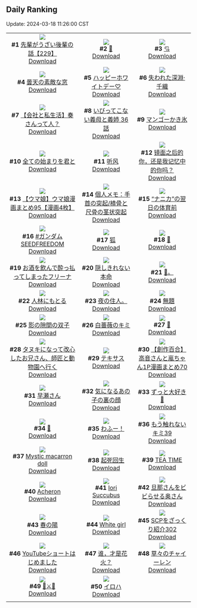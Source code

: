 ## Daily Ranking
Update: 2024-03-18 11:26:00 CST

|      |      |      |
| :----: | :----: | :----: |
| ![](https://i.pixiv.re/c/240x480/img-master/img/2024/03/15/19/00/24/116941542_p0_master1200.jpg)<br>**#1** [先輩がうざい後輩の話【229】](https://www.pixiv.net/artworks/116941542)<br>[Download](https://i.pixiv.re/img-original/img/2024/03/15/19/00/24/116941542_p0.jpg) | ![](https://i.pixiv.re/c/240x480/img-master/img/2024/03/15/00/00/25/116922870_p0_master1200.jpg)<br>**#2** [🖤](https://www.pixiv.net/artworks/116922870)<br>[Download](https://i.pixiv.re/img-original/img/2024/03/15/00/00/25/116922870_p0.jpg) | ![](https://i.pixiv.re/c/240x480/img-master/img/2024/03/15/01/34/10/116925938_p0_master1200.jpg)<br>**#3** [💘](https://www.pixiv.net/artworks/116925938)<br>[Download](https://i.pixiv.re/img-original/img/2024/03/15/01/34/10/116925938_p0.jpg) |
| ![](https://i.pixiv.re/c/240x480/img-master/img/2024/03/15/07/30/02/116930263_p0_master1200.jpg)<br>**#4** [曇天の素敵な窓](https://www.pixiv.net/artworks/116930263)<br>[Download](https://i.pixiv.re/img-original/img/2024/03/15/07/30/02/116930263_p0.jpg) | ![](https://i.pixiv.re/c/240x480/img-master/img/2024/03/15/18/30/17/116940681_p0_master1200.jpg)<br>**#5** [ハッピーホワイトデー♡](https://www.pixiv.net/artworks/116940681)<br>[Download](https://i.pixiv.re/img-original/img/2024/03/15/18/30/17/116940681_p0.jpg) | ![](https://i.pixiv.re/c/240x480/img-master/img/2024/03/16/00/00/33/116951729_p0_master1200.jpg)<br>**#6** [失われた深淵·千織](https://www.pixiv.net/artworks/116951729)<br>[Download](https://i.pixiv.re/img-original/img/2024/03/16/00/00/33/116951729_p0.jpg) |
| ![](https://i.pixiv.re/c/240x480/img-master/img/2024/03/15/12/00/13/116933845_p0_master1200.jpg)<br>**#7** [【会社と私生活】奏さんって人？](https://www.pixiv.net/artworks/116933845)<br>[Download](https://i.pixiv.re/img-original/img/2024/03/15/12/00/13/116933845_p0.jpg) | ![](https://i.pixiv.re/c/240x480/img-master/img/2024/03/16/00/00/14/116951625_p0_master1200.jpg)<br>**#8** [いびってこない義母と義姉  36話](https://www.pixiv.net/artworks/116951625)<br>[Download](https://i.pixiv.re/img-original/img/2024/03/16/00/00/14/116951625_p0.jpg) | ![](https://i.pixiv.re/c/240x480/img-master/img/2024/03/15/18/56/39/116941393_p0_master1200.jpg)<br>**#9** [マンゴーかき氷](https://www.pixiv.net/artworks/116941393)<br>[Download](https://i.pixiv.re/img-original/img/2024/03/15/18/56/39/116941393_p0.jpg) |
| ![](https://i.pixiv.re/c/240x480/img-master/img/2024/03/15/07/18/49/116930136_p0_master1200.jpg)<br>**#10** [全ての始まりを君と](https://www.pixiv.net/artworks/116930136)<br>[Download](https://i.pixiv.re/img-original/img/2024/03/15/07/18/49/116930136_p0.jpg) | ![](https://i.pixiv.re/c/240x480/img-master/img/2024/03/15/00/00/13/116922817_p0_master1200.jpg)<br>**#11** [听风](https://www.pixiv.net/artworks/116922817)<br>[Download](https://i.pixiv.re/img-original/img/2024/03/15/00/00/13/116922817_p0.jpg) | ![](https://i.pixiv.re/c/240x480/img-master/img/2024/03/15/00/40/58/116924545_p0_master1200.jpg)<br>**#12** [镜面之后的你，还是我记忆中的你吗？](https://www.pixiv.net/artworks/116924545)<br>[Download](https://i.pixiv.re/img-original/img/2024/03/15/00/40/58/116924545_p0.jpg) |
| ![](https://i.pixiv.re/c/240x480/img-master/img/2024/03/15/00/01/25/116923060_p0_master1200.jpg)<br>**#13** [【ウマ娘】ウマ娘漫画まとめ95【漫画4枚】](https://www.pixiv.net/artworks/116923060)<br>[Download](https://i.pixiv.re/img-original/img/2024/03/15/00/01/25/116923060_p0.jpg) | ![](https://i.pixiv.re/c/240x480/img-master/img/2024/03/16/06/00/08/116958335_p0_master1200.jpg)<br>**#14** [個人メモ：手首の突起/橈骨と尺骨の茎状突起](https://www.pixiv.net/artworks/116958335)<br>[Download](https://i.pixiv.re/img-original/img/2024/03/16/06/00/08/116958335_p0.jpg) | ![](https://i.pixiv.re/c/240x480/img-master/img/2024/03/15/00/32/56/116924301_p0_master1200.jpg)<br>**#15** [“ナニカ”の翌日の体育前](https://www.pixiv.net/artworks/116924301)<br>[Download](https://i.pixiv.re/img-original/img/2024/03/15/00/32/56/116924301_p0.jpg) |
| ![](https://i.pixiv.re/c/240x480/img-master/img/2024/03/15/15/18/54/116936827_p0_master1200.jpg)<br>**#16** [#ガンダムSEEDFREEDOM](https://www.pixiv.net/artworks/116936827)<br>[Download](https://i.pixiv.re/img-original/img/2024/03/15/15/18/54/116936827_p0.jpg) | ![](https://i.pixiv.re/c/240x480/img-master/img/2024/03/15/10/45/35/116932755_p0_master1200.jpg)<br>**#17** [狐](https://www.pixiv.net/artworks/116932755)<br>[Download](https://i.pixiv.re/img-original/img/2024/03/15/10/45/35/116932755_p0.jpg) | ![](https://i.pixiv.re/c/240x480/img-master/img/2024/03/15/03/33/13/116927870_p0_master1200.jpg)<br>**#18** [🖤](https://www.pixiv.net/artworks/116927870)<br>[Download](https://i.pixiv.re/img-original/img/2024/03/15/03/33/13/116927870_p0.jpg) |
| ![](https://i.pixiv.re/c/240x480/img-master/img/2024/03/15/17/06/40/116938688_p0_master1200.jpg)<br>**#19** [お酒を飲んで酔っ払ってしまったフリーナ](https://www.pixiv.net/artworks/116938688)<br>[Download](https://i.pixiv.re/img-original/img/2024/03/15/17/06/40/116938688_p0.jpg) | ![](https://i.pixiv.re/c/240x480/img-master/img/2024/03/16/18/45/37/116972922_p0_master1200.jpg)<br>**#20** [隠しきれない本命](https://www.pixiv.net/artworks/116972922)<br>[Download](https://i.pixiv.re/img-original/img/2024/03/16/18/45/37/116972922_p0.jpg) | ![](https://i.pixiv.re/c/240x480/img-master/img/2024/03/15/18/40/47/116941012_p0_master1200.jpg)<br>**#21** [🌸。](https://www.pixiv.net/artworks/116941012)<br>[Download](https://i.pixiv.re/img-original/img/2024/03/15/18/40/47/116941012_p0.jpg) |
| ![](https://i.pixiv.re/c/240x480/img-master/img/2024/03/15/07/15/42/116930102_p0_master1200.jpg)<br>**#22** [人林にもとる](https://www.pixiv.net/artworks/116930102)<br>[Download](https://i.pixiv.re/img-original/img/2024/03/15/07/15/42/116930102_p0.jpg) | ![](https://i.pixiv.re/c/240x480/img-master/img/2024/03/16/15/41/23/116968393_p0_master1200.jpg)<br>**#23** [夜の住人。](https://www.pixiv.net/artworks/116968393)<br>[Download](https://i.pixiv.re/img-original/img/2024/03/16/15/41/23/116968393_p0.jpg) | ![](https://i.pixiv.re/c/240x480/img-master/img/2024/03/15/11/33/46/116933413_p0_master1200.jpg)<br>**#24** [無題](https://www.pixiv.net/artworks/116933413)<br>[Download](https://i.pixiv.re/img-original/img/2024/03/15/11/33/46/116933413_p0.jpg) |
| ![](https://i.pixiv.re/c/240x480/img-master/img/2024/03/15/10/17/15/116932369_p0_master1200.jpg)<br>**#25** [影の隙間の双子](https://www.pixiv.net/artworks/116932369)<br>[Download](https://i.pixiv.re/img-original/img/2024/03/15/10/17/15/116932369_p0.jpg) | ![](https://i.pixiv.re/c/240x480/img-master/img/2024/03/16/00/00/30/116951718_p0_master1200.jpg)<br>**#26** [白薔薇のキミ](https://www.pixiv.net/artworks/116951718)<br>[Download](https://i.pixiv.re/img-original/img/2024/03/16/00/00/30/116951718_p0.jpg) | ![](https://i.pixiv.re/c/240x480/img-master/img/2024/03/15/00/00/22/116922855_p0_master1200.jpg)<br>**#27** [🔷️](https://www.pixiv.net/artworks/116922855)<br>[Download](https://i.pixiv.re/img-original/img/2024/03/15/00/00/22/116922855_p0.jpg) |
| ![](https://i.pixiv.re/c/240x480/img-master/img/2024/03/16/00/02/29/116951969_p0_master1200.jpg)<br>**#28** [タヌキになって改心したお兄さん、師匠と動物園へ行く](https://www.pixiv.net/artworks/116951969)<br>[Download](https://i.pixiv.re/img-original/img/2024/03/16/00/02/29/116951969_p0.jpg) | ![](https://i.pixiv.re/c/240x480/img-master/img/2024/03/15/18/00/10/116939840_p0_master1200.jpg)<br>**#29** [テキサス](https://www.pixiv.net/artworks/116939840)<br>[Download](https://i.pixiv.re/img-original/img/2024/03/15/18/00/10/116939840_p0.jpg) | ![](https://i.pixiv.re/c/240x480/img-master/img/2024/03/16/00/02/00/116951921_p0_master1200.jpg)<br>**#30** [【創作百合】高音さんと嵐ちゃん1P漫画まとめ70](https://www.pixiv.net/artworks/116951921)<br>[Download](https://i.pixiv.re/img-original/img/2024/03/16/00/02/00/116951921_p0.jpg) |
| ![](https://i.pixiv.re/c/240x480/img-master/img/2024/03/15/00/00/36/116922927_p0_master1200.jpg)<br>**#31** [早瀬さん](https://www.pixiv.net/artworks/116922927)<br>[Download](https://i.pixiv.re/img-original/img/2024/03/15/00/00/36/116922927_p0.jpg) | ![](https://i.pixiv.re/c/240x480/img-master/img/2024/03/15/17/03/37/116938629_p0_master1200.jpg)<br>**#32** [気になるあの子の裏の顔](https://www.pixiv.net/artworks/116938629)<br>[Download](https://i.pixiv.re/img-original/img/2024/03/15/17/03/37/116938629_p0.jpg) | ![](https://i.pixiv.re/c/240x480/img-master/img/2024/03/15/00/00/22/116922854_p0_master1200.jpg)<br>**#33** [ずっと大好き💚](https://www.pixiv.net/artworks/116922854)<br>[Download](https://i.pixiv.re/img-original/img/2024/03/15/00/00/22/116922854_p0.jpg) |
| ![](https://i.pixiv.re/c/240x480/img-master/img/2024/03/15/00/00/24/116922866_p0_master1200.jpg)<br>**#34** [🖤](https://www.pixiv.net/artworks/116922866)<br>[Download](https://i.pixiv.re/img-original/img/2024/03/15/00/00/24/116922866_p0.jpg) | ![](https://i.pixiv.re/c/240x480/img-master/img/2024/03/15/00/00/51/116922985_p0_master1200.jpg)<br>**#35** [わふー！](https://www.pixiv.net/artworks/116922985)<br>[Download](https://i.pixiv.re/img-original/img/2024/03/15/00/00/51/116922985_p0.jpg) | ![](https://i.pixiv.re/c/240x480/img-master/img/2024/03/16/18/48/15/116972989_p0_master1200.jpg)<br>**#36** [もう触れないキミ39](https://www.pixiv.net/artworks/116972989)<br>[Download](https://i.pixiv.re/img-original/img/2024/03/16/18/48/15/116972989_p0.jpg) |
| ![](https://i.pixiv.re/c/240x480/img-master/img/2024/03/15/00/55/26/116924950_p0_master1200.jpg)<br>**#37** [Mystic macarron doll](https://www.pixiv.net/artworks/116924950)<br>[Download](https://i.pixiv.re/img-original/img/2024/03/15/00/55/26/116924950_p0.jpg) | ![](https://i.pixiv.re/c/240x480/img-master/img/2024/03/15/00/43/47/116924631_p0_master1200.jpg)<br>**#38** [起死回生](https://www.pixiv.net/artworks/116924631)<br>[Download](https://i.pixiv.re/img-original/img/2024/03/15/00/43/47/116924631_p0.jpg) | ![](https://i.pixiv.re/c/240x480/img-master/img/2024/03/16/01/33/53/116954812_p0_master1200.jpg)<br>**#39** [TEA TIME](https://www.pixiv.net/artworks/116954812)<br>[Download](https://i.pixiv.re/img-original/img/2024/03/16/01/33/53/116954812_p0.jpg) |
| ![](https://i.pixiv.re/c/240x480/img-master/img/2024/03/16/20/37/54/116976232_p0_master1200.jpg)<br>**#40** [Acheron](https://www.pixiv.net/artworks/116976232)<br>[Download](https://i.pixiv.re/img-original/img/2024/03/16/20/37/54/116976232_p0.jpg) | ![](https://i.pixiv.re/c/240x480/img-master/img/2024/03/15/06/20/13/116929453_p0_master1200.jpg)<br>**#41** [Iori Succubus](https://www.pixiv.net/artworks/116929453)<br>[Download](https://i.pixiv.re/img-original/img/2024/03/15/06/20/13/116929453_p0.jpg) | ![](https://i.pixiv.re/c/240x480/img-master/img/2024/03/15/00/02/35/116923170_p0_master1200.jpg)<br>**#42** [旦那さんをビビらせる奥さん](https://www.pixiv.net/artworks/116923170)<br>[Download](https://i.pixiv.re/img-original/img/2024/03/15/00/02/35/116923170_p0.jpg) |
| ![](https://i.pixiv.re/c/240x480/img-master/img/2024/03/16/18/53/20/116922951_p0_master1200.jpg)<br>**#43** [春の陽](https://www.pixiv.net/artworks/116922951)<br>[Download](https://i.pixiv.re/img-original/img/2024/03/16/18/53/20/116922951_p0.jpg) | ![](https://i.pixiv.re/c/240x480/img-master/img/2024/03/16/10/00/01/116961522_p0_master1200.jpg)<br>**#44** [White girl](https://www.pixiv.net/artworks/116961522)<br>[Download](https://i.pixiv.re/img-original/img/2024/03/16/10/00/01/116961522_p0.jpg) | ![](https://i.pixiv.re/c/240x480/img-master/img/2024/03/16/21/00/35/116976981_p0_master1200.jpg)<br>**#45** [SCPをざっくり紹介302](https://www.pixiv.net/artworks/116976981)<br>[Download](https://i.pixiv.re/img-original/img/2024/03/16/21/00/35/116976981_p0.jpg) |
| ![](https://i.pixiv.re/c/240x480/img-master/img/2024/03/16/12/06/41/116963934_p0_master1200.jpg)<br>**#46** [YouTubeショートはじめました](https://www.pixiv.net/artworks/116963934)<br>[Download](https://i.pixiv.re/img-original/img/2024/03/16/12/06/41/116963934_p0.jpg) | ![](https://i.pixiv.re/c/240x480/img-master/img/2024/03/15/19/07/30/116941779_p0_master1200.jpg)<br>**#47** [谁，才是花火？](https://www.pixiv.net/artworks/116941779)<br>[Download](https://i.pixiv.re/img-original/img/2024/03/15/19/07/30/116941779_p0.jpg) | ![](https://i.pixiv.re/c/240x480/img-master/img/2024/03/16/17/28/23/116970772_p0_master1200.jpg)<br>**#48** [草々のチャイーレン](https://www.pixiv.net/artworks/116970772)<br>[Download](https://i.pixiv.re/img-original/img/2024/03/16/17/28/23/116970772_p0.jpg) |
| ![](https://i.pixiv.re/c/240x480/img-master/img/2024/03/15/00/00/39/116922943_p0_master1200.jpg)<br>**#49** [📘⚔📘](https://www.pixiv.net/artworks/116922943)<br>[Download](https://i.pixiv.re/img-original/img/2024/03/15/00/00/39/116922943_p0.jpg) | ![](https://i.pixiv.re/c/240x480/img-master/img/2024/03/15/11/20/20/116933218_p0_master1200.jpg)<br>**#50** [イロハ](https://www.pixiv.net/artworks/116933218)<br>[Download](https://i.pixiv.re/img-original/img/2024/03/15/11/20/20/116933218_p0.jpg) |
|      |
